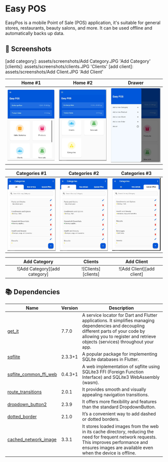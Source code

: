 # Easy POS
EasyPos is a mobile Point of Sale (POS) application, it's suitable for general stores, restaurants, beauty salons, and more. It can be used offline and automatically backs up data.



## 📸 Screenshots

<!-- Variables -->

[home1]: assets/screenshots/Home1.JPG 'Home #1'
[home2]: assets/screenshots/Home2.JPG 'Home #2'
[drawer]: assets/screenshots/drawer.JPG 'Drawer'
[categories1]: assets/screenshots/categories1.JPG 'Categories #1'
[categories2]: assets/screenshots/categories2.JPG 'Categories #2'
[categories3]: assets/screenshots/categories3.JPG 'Categories #3'
[add category]: assets/screenshots/Add Category.JPG 'Add Category'
[clients]: assets/screenshots/clients.JPG 'Clients'
[add client]: assets/screenshots/Add Client.JPG 'Add Client'


<!-- Table -->

|      Home #1       |      Home #2      |      Drawer      |
| :---------------: | :-------------: | :---------------: |
| ![Home #1][home1] | ![Home #2][home2] | ![Drawer][drawer] |

|        Categories #1        |       Categories #2       |      Categories #3       |
| :---------------------: | :-----------------: | :---------------: |
| ![Categories #1][categories1] | ![Categories #2][categories1] | ![Categories #3][categories3] |

|      Add Category       |      Clients       |      Add Client       |
| :---------------: | :---------------: | :---------------: |
| ![Add Category][add category] | ![Clients][clients] | ![Add Client][add client] |


## 📚 Dependencies

| Name                                                                                  | Version       | Description                                                                                                                                                              |
| ------------------------------------------------------------------------------------- | ------------- | ------------------------------------------------------------------------------------------------------------------------------------------------------------------------ |
| [get_it](https://pub.dev/packages/get_it)                                             | 7.7.0         | A service locator for Dart and Flutter applications. It simplifies managing dependencies and decoupling different parts of your code by allowing you to register and retrieve objects (services) throughout your app. |
| [sqflite](https://pub.dev/packages/sqflite)                                                 | 2.3.3+1        |  A popular package for implementing SQLite databases in Flutter.                                                                                                                        |
| [sqflite_common_ffi_web](https://pub.dev/packages/sqflite_common_ffi)                                 | 0.4.3+1         | A web implementation of sqflite using SQLite3 FFI (Foreign Function Interface) and SQLite3 WebAssembly (wasm).                                                                                                                                |
| [route_transitions](https://pub.dev/packages/route_transitions)                                     | 2.0.1        | It provides smooth and visually appealing navigation transitions.                                                                                                                                 |
| [dropdown_button2](https://pub.dev/packages/dropdown_button2)               | 2.3.9 | It offers more flexibility and features than the standard DropdownButton.                                                                                              |
| [dotted_border](https://pub.dev/packages/dotted_border)                                             | 2.1.0       |  It’s a convenient way to add dashed or dotted borders.                                         |
| [cached_network_image](https://pub.dev/packages/cached_network_image)                                           | 3.3.1         | It stores loaded images from the web in its cache directory, reducing the need for frequent network requests. This improves performance and ensures images are available even when the device is offline.                                                                                                                           |
